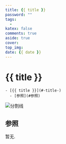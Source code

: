 ```yaml
---
title: {{ title }}
password: ""
tags:
  -
katex: false
comments: true
aside: true
cover:
top_img:
date: {{ date }}
---
```



# {{ title }}

<!--
 * @?: *********************************************************************
 * @Author: Weidows
 * @LastEditors: Weidows
 * @LastEditTime: 2022-02-23 02:28:46
 * @FilePath: \Blog-private\scaffolds\post.md
 * @Description:
 * @!: *********************************************************************
-->

```pullquote mindmap mindmap-md
- [{{ title }}](#-title-)
  - [参照](#参照)
```

<a>![分割线](https://cdn.jsdelivr.net/gh/Weidows/Images/img/divider.png)</a>

## 参照
暂无.
